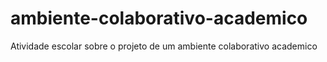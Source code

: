 # ambiente-colaborativo-academico
Atividade escolar sobre o projeto de um ambiente colaborativo academico
